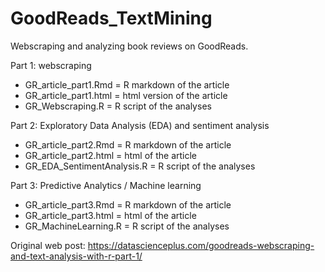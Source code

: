 # GoodReads_TextMining
Webscraping and analyzing book reviews on GoodReads.


Part 1: webscraping
- GR_article_part1.Rmd = R markdown of the article
- GR_article_part1.html = html version of the article
- GR_Webscraping.R = R script of the analyses

Part 2: Exploratory Data Analysis (EDA) and sentiment analysis
- GR_article_part2.Rmd = R markdown of the article
- GR_article_part2.html = html of the article
- GR_EDA_SentimentAnalysis.R = R script of the analyses

Part 3: Predictive Analytics / Machine learning
- GR_article_part3.Rmd = R markdown of the article
- GR_article_part3.html = html of the article
- GR_MachineLearning.R = R script of the analyses


Original web post:
https://datascienceplus.com/goodreads-webscraping-and-text-analysis-with-r-part-1/
